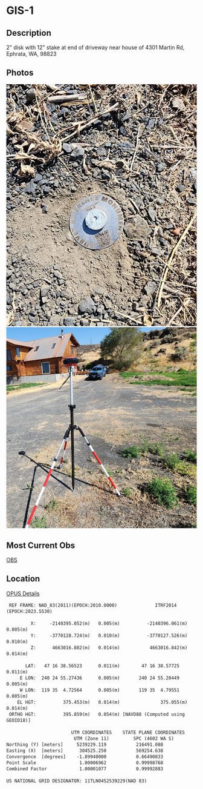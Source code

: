 # GIS-1
## Description
2" disk with 12" stake at end of driveway near house of 4301 Martin Rd, Ephrata, WA, 98823
## Photos
![Close Up](photo_2023-07-30_20-37-08.jpg)
![Distance](photo_2023-07-30_20-36-55.jpg)
## Most Current Obs
[OBS](rinex_SFE_Facet_230721_173306)
## Location
[OPUS Details](OPUS.txt)
```
 REF FRAME: NAD_83(2011)(EPOCH:2010.0000)              ITRF2014 (EPOCH:2023.5530)
      
         X:     -2140395.052(m)   0.005(m)          -2140396.061(m)   0.005(m)
         Y:     -3770128.724(m)   0.010(m)          -3770127.526(m)   0.010(m)
         Z:      4663016.882(m)   0.014(m)           4663016.842(m)   0.014(m)

       LAT:   47 16 38.56523      0.011(m)        47 16 38.57725      0.011(m)
     E LON:  240 24 55.27436      0.005(m)       240 24 55.20449      0.005(m)
     W LON:  119 35  4.72564      0.005(m)       119 35  4.79551      0.005(m)
    EL HGT:          375.453(m)   0.014(m)               375.055(m)   0.014(m)
 ORTHO HGT:          395.859(m)   0.054(m) [NAVD88 (Computed using GEOID18)]

                        UTM COORDINATES    STATE PLANE COORDINATES
                         UTM (Zone 11)         SPC (4602 WA S)
Northing (Y) [meters]     5239229.119           216491.088
Easting (X)  [meters]      304525.250           569254.638
Convergence  [degrees]    -1.89940000           0.66490833
Point Scale                1.00006962           0.99998768
Combined Factor            1.00001077           0.99992883

US NATIONAL GRID DESIGNATOR: 11TLN0452539229(NAD 83)

```